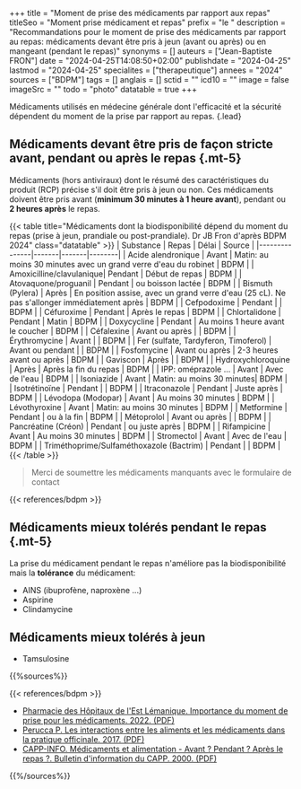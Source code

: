 +++
title = "Moment de prise des médicaments par rapport aux repas"
titleSeo = "Moment prise médicament et repas"
prefix = "le "
description = "Recommandations pour le moment de prise des médicaments par rapport au repas: médicaments devant être pris à jeun (avant ou après) ou en mangeant (pendant le repas)"
synonyms = []
auteurs = ["Jean-Baptiste FRON"]
date = "2024-04-25T14:08:50+02:00"
publishdate = "2024-04-25"
lastmod = "2024-04-25"
specialites = ["therapeutique"]
annees = "2024"
sources = ["BDPM"]
tags = []
anglais = []
sctid = ""
icd10 = ""
image = false
imageSrc = ""
todo = "photo"
datatable = true
+++

Médicaments utilisés en médecine générale dont l'efficacité et la sécurité dépendent du moment de la prise par rapport au repas.
{.lead}

## Médicaments devant être pris de façon stricte avant, pendant ou après le repas {.mt-5}

Médicaments (hors antiviraux) dont le résumé des caractéristiques du produit (RCP) précise s'il doit être pris à jeun ou non. Ces médicaments doivent être pris avant (**minimum 30 minutes à 1 heure avant**), pendant ou **2 heures après** le repas.

{{< table title="Médicaments dont la biodisponibilité dépend du moment du repas (prise à jeun, prandiale ou post-prandiale). Dr JB Fron d'après BDPM 2024" class="datatable" >}}
| Substance     | Repas | Délai | Source |
|---------------|-------|-------|--------|
| Acide alendronique | Avant | Matin: au moins 30 minutes avec un grand verre d'eau du robinet | BDPM |
| Amoxicilline/clavulanique| Pendant | Début de repas | BDPM |
| Atovaquone/proguanil | Pendant | ou boisson lactée | BDPM |
| Bismuth (Pylera) | Après | En position assise, avec un grand verre d'eau (25 cL). Ne pas s'allonger immédiatement après | BDPM |
| Cefpodoxime | Pendant | | BDPM |
| Céfuroxime | Pendant | Après le repas | BDPM |
| Chlortalidone | Pendant | Matin | BDPM |
| Doxycycline | Pendant | Au moins 1 heure avant le coucher | BDPM |
| Céfalexine | Avant ou après | | BDPM |
| Érythromycine | Avant | | BDPM |
| Fer (sulfate, Tardyferon, Timoferol) | Avant ou pendant | | BDPM |
| Fosfomycine | Avant ou après | 2-3 heures avant ou après | BDPM |
| Gaviscon | Après | | BDPM |
| Hydroxychloroquine | Après | Après la fin du repas | BDPM |
| IPP: oméprazole ... | Avant | Avec de l'eau | BDPM |
| Isoniazide | Avant | Matin: au moins 30 minutes| BDPM |
| Isotrétinoïne | Pendant | | BDPM |
| Itraconazole | Pendant | Juste après | BDPM |
| Lévodopa (Modopar) | Avant | Au moins 30 minutes | BDPM |
| Lévothyroxine | Avant | Matin: au moins 30 minutes | BDPM |
| Metformine | Pendant | ou à la fin | BDPM |
| Métoprolol | Avant ou après | | BDPM |
| Pancréatine (Créon) | Pendant | ou juste après | BDPM |
| Rifampicine | Avant | Au moins 30 minutes | BDPM |
| Stromectol | Avant | Avec de l'eau | BDPM |
| Triméthoprime/Sulfaméthoxazole (Bactrim) | Pendant | | BDPM |
{{< /table >}}

> Merci de soumettre les médicaments manquants avec le formulaire de contact

{{< references/bdpm >}}

## Médicaments mieux tolérés pendant le repas {.mt-5}

La prise du médicament pendant le repas n'améliore pas la biodisponibilité mais la **tolérance** du médicament:

- AINS (ibuprofène, naproxène ...)
- Aspirine
- Clindamycine

## Médicaments mieux tolérés à jeun

- Tamsulosine

{{%sources%}}

{{< references/bdpm >}}

- [Pharmacie des Hôpitaux de l'Est Lémanique. Importance du moment de prise pour les médicaments. 2022. (PDF)](https://www.phel.ch/upload/docs/application/pdf/2018-04/importance_du_moment_de_prise_pour_les_medicaments.pdf)
- [Perucca P. Les interactions entre les aliments et les médicaments dans la pratique officinale. 2017. (PDF)](https://dumas.ccsd.cnrs.fr/dumas-01613518/document)
- [CAPP-INFO. Médicaments et alimentation - Avant ? Pendant ? Après le repas ?. Bulletin d'information du CAPP. 2000. (PDF)](https://pharmacie.hug.ch/infomedic/cappinfo/cappinfo15.pdf)

{{%/sources%}}
